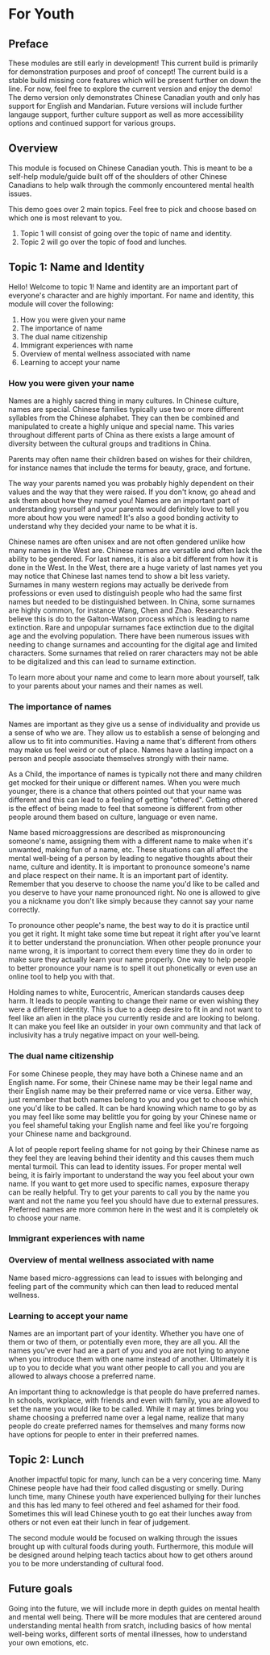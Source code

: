 # For Youth

## Preface
These modules are still early in development! This current build is primarily for demonstration purposes and proof of concept! The current build is a stable build missing core features which will be present further on down the line. For now, feel free to explore the current version and enjoy the demo! The demo version only demonstrates Chinese Canadian youth and only has support for English and Mandarian. Future versions will include further langauge support, further culture support as well as more accessibility options and continued support for various groups.

## Overview
This module is focused on Chinese Canadian youth. This is meant to be a self-help module/guide built off of the shoulders of other Chinese Canadians to help walk through the commonly encountered mental health issues. 

This demo goes over 2 main topics. Feel free to pick and choose based on which one is most relevant to you.

1. Topic 1 will consist of going over the topic of name and identity. 
2. Topic 2 will go over the topic of food and lunches.

## Topic 1: Name and Identity
Hello! Welcome to topic 1! Name and identity are an important part of everyone's character and are highly important. For name and identity, this module will cover the following:
1. How you were given your name
2. The importance of name
3. The dual name citizenship
4. Immigrant experiences with name
5. Overview of mental wellness associated with name
6. Learning to accept your name
 
### How you were given your name
Names are a highly sacred thing in many cultures. In Chinese culture, names are special. Chinese families typically use two or more different syllables from the Chinese alphabet. They can then be combined and manipulated to create a highly unique and special name. This varies throughout different parts of China as there exists a large amount of diversity between the cultural groups and traditions in China.
 
Parents may often name their children based on wishes for their children, for instance names that include the terms for beauty, grace, and fortune.
 
The way your parents named you was probably highly dependent on their values and the way that they were raised. If you don't know, go ahead and ask them about how they named you! Names are an important part of understanding yourself and your parents would definitely love to tell you more about how you were named! It's also a good bonding activity to understand why they decided your name to be what it is.
 
Chinese names are often unisex and are not often gendered unlike how many names in the West are. Chinese names are versatile and often lack the ability to be gendered. For last names, it is also a bit different from how it is done in the West. In the West, there are a huge variety of last names yet you may notice that Chinese last names tend to show a bit less variety. Surnames in many western regions may actually be derivede from professions or even used to distinguish people who had the same first names but needed to be distinguished between. In China, some surnames are highly common, for instance Wang, Chen and Zhao. Researchers believe this is do to the Galton-Watson process which is leading to name extinction. Rare and unpopular surnames face extinction due to the digital age and the evolving population. There have been numerous issues with needing to change surnames and accounting for the digital age and limited characters. Some surnames that relied on rarer characters may not be able to be digitalized and this can lead to surname extinction.
 
To learn more about your name and come to learn more about yourself, talk to your parents about your names and their names as well.
 
### The importance of names
 
Names are important as they give us a sense of individuality and provide us a sense of who we are. They allow us to establish a sense of belonging and allow us to fit into communities. Having a name that's different from others may make us feel weird or out of place. Names have a lasting impact on a person and people associate themselves strongly with their name.
 
As a Child, the importance of names is typically not there and many children get mocked for their unique or different names. When you were much younger, there is a chance that others pointed out that your name was different and this can lead to a feeling of getting "othered". Getting othered is the effect of being made to feel that someone is different from other people around them based on culture, language or even name.
 
Name based microaggressions are described as mispronouncing someone's name, assigning them with a different name to make when it's unwanted, making fun of a name, etc. These situations can all affect the mental well-being of a person by leading to negative thoughts about their name, culture and identity. It is important to pronounce someone's name and place respect on their name. It is an important part of identity. Remember that you deserve to choose the name you'd like to be called and you deserve to have your name pronounced right. No one is allowed to give you a nickname you don't like simply because they cannot say your name correctly.
 
To pronounce other people's name, the best way to do it is practice until you get it right. It might take some time but repeat it right after you've learnt it to better understand the pronunciation. When other people pronunce your name wrong, it is important to correct them every time they do in order to make sure they actually learn your name properly. One way to help people to better pronounce your name is to spell it out phonetically or even use an online tool to help you with that.
 
Holding names to white, Eurocentric, American standards causes deep harm. It leads to people wanting to change their name or even wishing they were a different identity. This is due to a deep desire to fit in and not want to feel like an alien in the place you currently reside and are looking to belong. It can make you feel like an outsider in your own community and that lack of inclusivity has a truly negative impact on your well-being.
 
### The dual name citizenship
For some Chinese people, they may have both a Chinese name and an English name. For some, their Chinese name may be their legal name and their English name may be their preferred name or vice versa. Either way, just remember that both names belong to you and you get to choose which one you'd like to be called. It can be hard knowing which name to go by as you may feel like some may belittle you for going by your Chinese name or you feel shameful taking your English name and feel like you're forgoing your Chinese name and background.
 
 
A lot of people report feeling shame for not going by their Chinese name as they feel they are leaving behind their identity and this causes them much mental turmoil. This can lead to identity issues. For proper mental well being, it is fairly important to understand the way you feel about your own name. If you want to get more used to specific names, exposure therapy can be really helpful. Try to get your parents to call you by the name you want and not the name you feel you should have due to external pressures. Preferred names are more common here in the west and it is completely ok to choose your name. 

### Immigrant experiences with name


### Overview of mental wellness associated with name
Name based micro-aggressions can lead to issues with belonging and feeling part of the community which can then lead to reduced mental wellness.  
 
 
### Learning to accept your name
Names are an important part of your identity. Whether you have one of them or two of them, or potentially even more, they are all you. All the names you've ever had are a part of you and you are not lying to anyone when you introduce them with one name instead of another. Ultimately it is up to you to decide what you want other people to call you and you are allowed to always choose a preferred name.
 
An important thing to acknowledge is that people do have preferred names. In schools, workplace, with friends and even with family, you are allowed to set the name you would like to be called. While it may at times bring you shame choosing a preferred name over a legal name, realize that many people do create preferred names for themselves and many forms now have options for people to enter in their preferred names.

## Topic 2: Lunch
Another impactful topic for many, lunch can be a very concering time. Many Chinese people have had their food called disgusting or smelly. During lunch time, many Chinese youth have experienced bullying for their lunches and this has led many to feel othered and feel ashamed for their food. Sometimes this will lead Chinese youth to go eat their lunches away from others or not even eat their lunch in fear of judgement.

The second module would be focused on walking through the issues brought up with cultural foods during youth. Furthermore, this module will be designed around helping teach tactics about how to get others around you to be more understanding of cultural food.

## Future goals

Going into the future, we will include more in depth guides on mental health and mental well being. There will be more modules that are centered around understanding mental health from sratch, including basics of how mental well-being works, different sorts of mental illnesses, how to understand your own emotions, etc. 